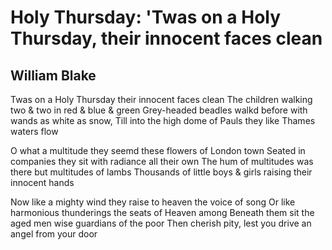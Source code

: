 # Holy Thursday: 'Twas on a Holy Thursday, their innocent faces clean
## William Blake
Twas on a Holy Thursday their innocent faces clean
The children walking two & two in red & blue & green
Grey-headed beadles walkd before with wands as white as snow,
Till into the high dome of Pauls they like Thames waters flow

O what a multitude they seemd these flowers of London town
Seated in companies they sit with radiance all their own
The hum of multitudes was there but multitudes of lambs
Thousands of little boys & girls raising their innocent hands

Now like a mighty wind they raise to heaven the voice of song
Or like harmonious thunderings the seats of Heaven among
Beneath them sit the aged men wise guardians of the poor
Then cherish pity, lest you drive an angel from your door